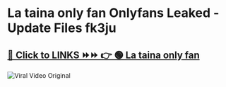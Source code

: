 
 # La taina only fan Onlyfans Leaked - Update Files fk3ju

## <h2><a href="https://clipsfans.com/La_taina_only_fan&ref=git">🔗 Click to LINKS ⏩⏩ 👉 🟢 La taina only fan </a></h2>

<a href="https://clipsfans.com/La_taina_only_fan&ref=git" rel="nofollow" data-target="animated-image.originalLink"><img src="https://i.ibb.co.com/xMMVF88/686577567.gif" alt="Viral Video Original" style="max-width: 100%; display: inline-block;" data-target="animated-image.originalImage"></a>

